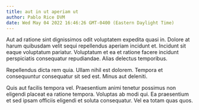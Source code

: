 ```yaml
---
title: aut in ut aperiam ut
author: Pablo Rice DVM
date: Wed May 04 2022 16:46:26 GMT-0400 (Eastern Daylight Time)
---
```

Aut ad ratione sint dignissimos odit voluptatem expedita quasi in. Dolore at harum quibusdam velit sequi repellendus aperiam incidunt et. Incidunt sit eaque voluptatum pariatur. Voluptatum et ea et ratione facere incidunt perspiciatis consequatur repudiandae. Alias delectus temporibus.

 Repellendus dicta rem quia. Ullam nihil est dolorem. Tempora et consequuntur consequatur sit sed est. Minus aut deleniti.

 Quis aut facilis tempora vel. Praesentium animi tenetur possimus non eligendi placeat ea ratione tempora. Voluptas ab modi qui. Ea praesentium et sed ipsam officiis eligendi et soluta consequatur. Vel ea totam quas quos.